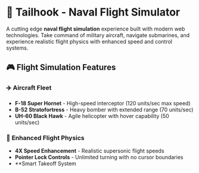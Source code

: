 # 🚁 Tailhook - Naval Flight Simulator

A cutting edge **naval flight simulation** experience built with modern web technologies. Take command of military aircraft, navigate submarines, and experience realistic flight physics with enhanced speed and control systems.

## 🎮 **Flight Simulation Features**

### ✈️ **Aircraft Fleet**
- **F-18 Super Hornet** - High-speed interceptor (120 units/sec max speed)
- **B-52 Stratofortress** - Heavy bomber with extended range (70 units/sec)
- **UH-60 Black Hawk** - Agile helicopter with hover capability (50 units/sec)

### 🎯 **Enhanced Flight Physics**
- **4X Speed Enhancement** - Realistic supersonic flight speeds
- **Pointer Lock Controls** - Unlimited turning with no cursor boundaries
- **Smart Takeoff System
